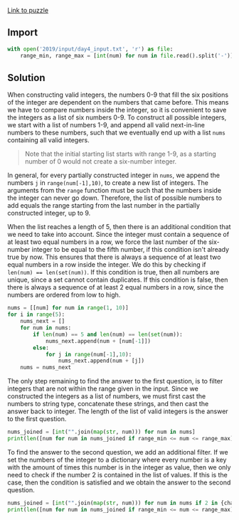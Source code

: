 [Link to puzzle](https://adventofcode.com/2019/day/4)
## Import

```python
with open('2019/input/day4_input.txt', 'r') as file:
    range_min, range_max = [int(num) for num in file.read().split('-')]
```

## Solution

When constructing valid integers, the numbers 0-9 that fill the six positions of the integer are dependent on the numbers that came before. This means we have to compare numbers inside the integer, so it is convenient to save the integers as a list of six numbers 0-9. To construct all possible integers, we start with a list of numbers 1-9, and append all valid next-in-line numbers to these numbers, such that we eventually end up with a list `nums` containing all valid integers. 

>Note that the initial starting list starts with range 1-9, as a starting number of 0 would not create a six-number integer.

In general, for every partially constructed integer in `nums`, we append the numbers `j` in `range(num[-1],10)`, to create a new list of integers. The arguments from the `range` function must be such that the numbers inside the integer can never go down. Therefore, the list of possible numbers to add equals the range starting from the last number in the partially constructed integer, up to 9.

When the list reaches a length of 5, then there is an additional condition that we need to take into account. Since the integer must contain a sequence of at least two equal numbers in a row, we force the last number of the six-number integer to be equal to the fifth number, if this condition isn't already true by now. This ensures that there is always a sequence of at least two equal numbers in a row inside the integer. We do this by checking if `len(num) == len(set(num))`. If this condition is true, then all numbers are unique, since a set cannot contain duplicates. If this condition is false, then there is always a sequence of at least 2 equal numbers in a row, since the numbers are ordered from low to high.

```python
nums = [[num] for num in range(1, 10)]
for i in range(5):
    nums_next = []
    for num in nums:
        if len(num) == 5 and len(num) == len(set(num)):
            nums_next.append(num + [num[-1]])
        else:
            for j in range(num[-1],10):
                nums_next.append(num + [j])
    nums = nums_next
```

The only step remaining to find the answer to the first question, is to filter integers that are not within the range given in the input. Since we constructed the integers as a list of numbers, we must first cast the numbers to string type, concatenate these strings, and then cast the answer back to integer. The length of the list of valid integers is the answer to the first question.

```python
nums_joined = [int("".join(map(str, num))) for num in nums]
print(len([num for num in nums_joined if range_min <= num <= range_max]))
```

To find the answer to the second question, we add an additional filter. If we set the numbers of the integer to a dictionary where every number is a key with the amount of times this number is in the integer as value, then we only need to check if the number 2 is contained in the list of values. If this is the case, then the condition is satisfied and we obtain the answer to the second question.

```python
nums_joined = [int("".join(map(str, num))) for num in nums if 2 in {char:num.count(char) for char in num}.values()]
print(len([num for num in nums_joined if range_min <= num <= range_max]))
```